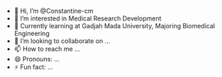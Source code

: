 - 👋 Hi, I’m @Constantine-cm
- 👀 I’m interested in Medical Research Development
- 🌱 Currently learning at Gadjah Mada University, Majoring Biomedical Engineering
- 💞️ I’m looking to collaborate on ...
- 📫 How to reach me ...
- 😄 Pronouns: ...
- ⚡ Fun fact: ...

<!---
Constantine-cm/Constantine-cm is a ✨ special ✨ repository because its `README.md` (this file) appears on your GitHub profile.
You can click the Preview link to take a look at your changes.
--->
